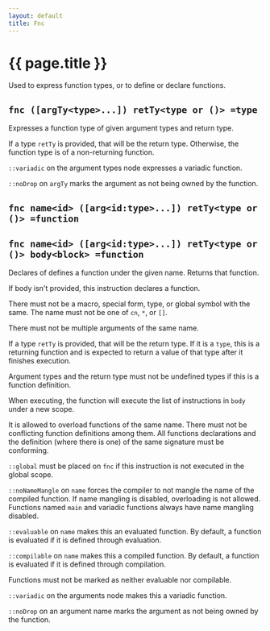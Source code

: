 ```yaml
---
layout: default
title: Fnc
---
```

# {{ page.title }}

Used to express function types, or to define or declare functions.

## `fnc ([argTy<type>...]) retTy<type or ()> =type`

Expresses a function type of given argument types and return type.

If a type `retTy` is provided, that will be the return type. Otherwise, the function type is of a non-returning function.

`::variadic` on the argument types node expresses a variadic function.

`::noDrop` on `argTy` marks the argument as not being owned by the function.

## `fnc name<id> ([arg<id:type>...]) retTy<type or ()> =function`

## `fnc name<id> ([arg<id:type>...]) retTy<type or ()> body<block> =function`

Declares of defines a function under the given name. Returns that function.

If body isn't provided, this instruction declares a function.

There must not be a macro, special form, type, or global symbol with the same. The name must not be one of `cn`, `*`, or `[]`.

There must not be multiple arguments of the same name.

If a type `retTy` is provided, that will be the return type. If it is a `type`, this is a returning function and is expected to return a value of that type after it finishes execution.

Argument types and the return type must not be undefined types if this is a function definition.

When executing, the function will execute the list of instructions in `body` under a new scope.

It is allowed to overload functions of the same name. There must not be conflicting function definitions among them. All functions declarations and the definition (where there is one) of the same signature must be conforming.

`::global` must be placed on `fnc` if this instruction is not executed in the global scope.

`::noNameMangle` on `name` forces the compiler to not mangle the name of the compiled function. If name mangling is disabled, overloading is not allowed. Functions named `main` and variadic functions always have name mangling disabled.

`::evaluable` on `name` makes this an evaluated function. By default, a function is evaluated if it is defined through evaluation.

`::compilable` on `name` makes this a compiled function. By default, a function is evaluated if it is defined through compilation.

Functions must not be marked as neither evaluable nor compilable.

`::variadic` on the arguments node makes this a variadic function.

`::noDrop` on an argument name marks the argument as not being owned by the function.